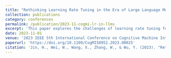 ```yaml
---
title: "Rethinking Learning Rate Tuning in the Era of Large Language Models"
collection: publications
category: conferences
permalink: /publication/2023-11-cogmi-lr-in-llms
excerpt: 'This paper explores the challenges of learning rate tuning for Large Language Models (LLMs) and introduces LRBench++ for benchmarking.'
date: 2023-11-01
venue: '2023 IEEE 5th International Conference on Cognitive Machine Intelligence (CogMI)'
paperurl: 'https://doi.org/10.1109/CogMI58952.2023.00025'
citation: 'Jin, H., Wei, W., Wang, X., Zhang, W., & Wu, Y. (2023). "Rethinking Learning Rate Tuning in the Era of Large Language Models." <i>2023 IEEE 5th International Conference on Cognitive Machine Intelligence (CogMI)</i>, 112-121.'
---
```



